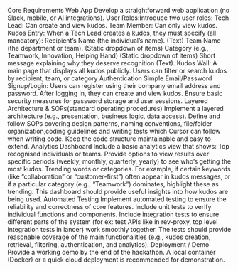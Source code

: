 Core Requirements
Web App
Develop a straightforward web application (no Slack, mobile, or AI integrations).
User Roles:Introduce two user roles:
Tech Lead: Can create and view kudos.
Team Member: Can only view kudos.
Kudos Entry: When a Tech Lead creates a kudos, they must specify (all mandatory):
Recipient’s Name (the individual’s name). (Text)
Team Name (the department or team). (Static dropdown of items)
Category (e.g., Teamwork, Innovation, Helping Hand) (Static dropdown of items)
Short message explaining why they deserve recognition (Text).
Kudos Wall: A main page that displays all kudos publicly. Users can filter or search kudos by recipient, team, or category
Authentication
Simple Email/Password Signup/Login:
Users can register using their company email address and password.
After logging in, they can create and view kudos.
Ensure basic security measures for password storage and user sessions.
Layered Architecture & SOPs(standard operating procedures)
Implement a layered architecture (e.g., presentation, business logic, data access).
Define and follow SOPs covering design patterns, naming conventions, file/folder organization,coding guidelines and writing tests which Cursor can follow when writing code.
Keep the code structure maintainable and easy to extend.
Analytics Dashboard
Include a basic analytics view that shows:
Top recognised individuals or teams.
Provide options to view results over specific periods (weekly, monthly, quarterly, yearly) to see who’s getting the most kudos.
Trending words or categories.
For example, if certain keywords (like “collaboration” or “customer-first”) often appear in kudos messages, or if a particular category (e.g., “Teamwork”) dominates, highlight these as trending.
This dashboard should provide useful insights into how kudos are being used.
Automated Testing
Implement automated testing to ensure the reliability and correctness of core features.
Include unit tests to verify individual functions and components.
Include integration tests to ensure different parts of the system (for ex: test APIs like in rev-proxy, top level integration tests in lancer) work smoothly together.
The tests should provide reasonable coverage of the main functionalities (e.g., kudos creation, retrieval, filtering, authentication, and analytics).
Deployment / Demo
Provide a working demo by the end of the hackathon.
A local container (Docker) or a quick cloud deployment is recommended for demonstration.
